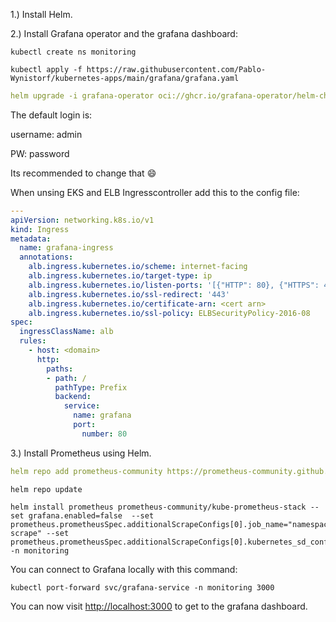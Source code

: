 1.) Install Helm.

2.) Install Grafana operator and the grafana dashboard:

```
kubectl create ns monitoring
```

```
kubectl apply -f https://raw.githubusercontent.com/Pablo-Wynistorf/kubernetes-apps/main/grafana/grafana.yaml
```

```yaml
helm upgrade -i grafana-operator oci://ghcr.io/grafana-operator/helm-charts/grafana-operator --version v5.4.2 --namespace monitoring
```

The default login is:

username: admin

PW: password

Its recommended to change that 😄

When unsing EKS and ELB Ingresscontroller add this to the config file:

```yaml
---
apiVersion: networking.k8s.io/v1
kind: Ingress
metadata:
  name: grafana-ingress
  annotations:
    alb.ingress.kubernetes.io/scheme: internet-facing
    alb.ingress.kubernetes.io/target-type: ip
    alb.ingress.kubernetes.io/listen-ports: '[{"HTTP": 80}, {"HTTPS": 443}]'
    alb.ingress.kubernetes.io/ssl-redirect: '443'
    alb.ingress.kubernetes.io/certificate-arn: <cert arn>
    alb.ingress.kubernetes.io/ssl-policy: ELBSecurityPolicy-2016-08
spec:
  ingressClassName: alb
  rules:
    - host: <domain>
      http:
        paths:
        - path: /
          pathType: Prefix
          backend:
            service:
              name: grafana
              port:
                number: 80
```

3.) Install Prometheus using Helm.

```yaml
helm repo add prometheus-community https://prometheus-community.github.io/helm-charts
```

```
helm repo update
```

```
helm install prometheus prometheus-community/kube-prometheus-stack --set grafana.enabled=false  --set prometheus.prometheusSpec.additionalScrapeConfigs[0].job_name="namespace-scrape" --set prometheus.prometheusSpec.additionalScrapeConfigs[0].kubernetes_sd_configs[0].role="pod" -n monitoring
```

You can connect to Grafana locally with this command:

```
kubectl port-forward svc/grafana-service -n monitoring 3000
```

You can now visit [http://localhost:3000](http://localhost:3000) to get to the grafana dashboard.
